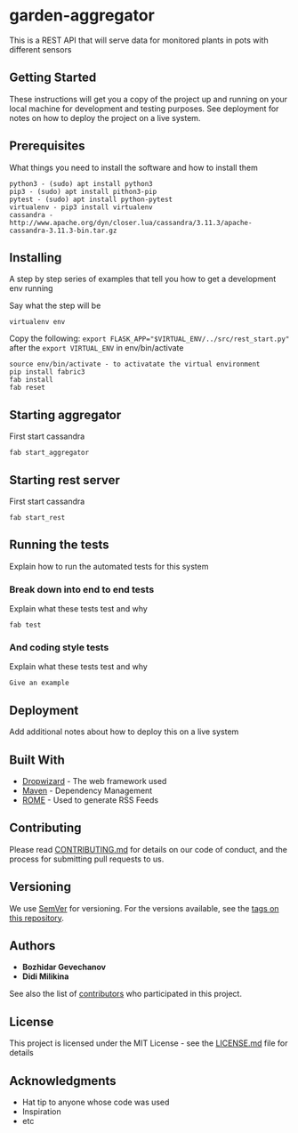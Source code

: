 # garden-aggregator

This is a REST API that will serve data for monitored plants in pots with different sensors

## Getting Started

These instructions will get you a copy of the project up and running on your local machine for development and testing purposes. See deployment for notes on how to deploy the project on a live system.

## Prerequisites

What things you need to install the software and how to install them

```none
python3 - (sudo) apt install python3
pip3 - (sudo) apt install pithon3-pip
pytest - (sudo) apt install python-pytest
virtualenv - pip3 install virtualenv
cassandra - http://www.apache.org/dyn/closer.lua/cassandra/3.11.3/apache-cassandra-3.11.3-bin.tar.gz
```

## Installing

A step by step series of examples that tell you how to get a development env running

Say what the step will be

```
virtualenv env
```

Copy the following: ```export FLASK_APP="$VIRTUAL_ENV/../src/rest_start.py"``` after the ```export VIRTUAL_ENV``` in env/bin/activate


```
source env/bin/activate - to activatate the virtual environment
pip install fabric3
fab install
fab reset
```

## Starting aggregator

First start cassandra

```
fab start_aggregator
```

## Starting rest server

First start cassandra

```
fab start_rest
```


## Running the tests

Explain how to run the automated tests for this system

### Break down into end to end tests

Explain what these tests test and why

```
fab test
```

### And coding style tests

Explain what these tests test and why

```
Give an example
```

## Deployment

Add additional notes about how to deploy this on a live system

## Built With

* [Dropwizard](http://www.dropwizard.io/1.0.2/docs/) -  The web framework used
* [Maven](https://maven.apache.org/) - Dependency Management
* [ROME](https://rometools.github.io/rome/) - Used to generate RSS Feeds

## Contributing

Please read [CONTRIBUTING.md](https://gist.github.com/PurpleBooth/b24679402957c63ec426) for details on our code of conduct, and the process for submitting pull requests to us.

## Versioning

We use [SemVer](http://semver.org/) for versioning. For the versions available, see the [tags on this repository](https://github.com/your/project/tags).

## Authors

* **Bozhidar Gevechanov**
* **Didi Milikina**

See also the list of [contributors](https://github.com/your/project/contributors) who participated in this project.

## License

This project is licensed under the MIT License - see the [LICENSE.md](LICENSE.md) file for details

## Acknowledgments

* Hat tip to anyone whose code was used
* Inspiration
* etc
